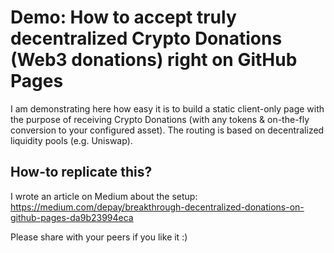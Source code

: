 # Demo: How to accept truly decentralized Crypto Donations (Web3 donations) right on GitHub Pages

I am demonstrating here how easy it is to build a static client-only page with the purpose of receiving Crypto Donations (with any tokens & on-the-fly conversion to your configured asset). The routing is based on decentralized liquidity pools (e.g. Uniswap).

## How-to replicate this?

I wrote an article on Medium about the setup: 
https://medium.com/depay/breakthrough-decentralized-donations-on-github-pages-da9b23994eca

Please share with your peers if you like it :)
